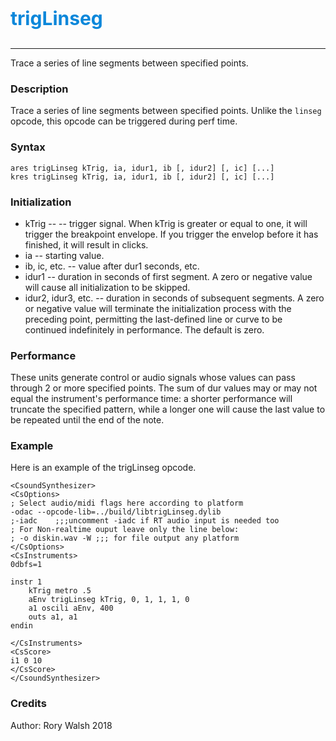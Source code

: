 <p style="font-size:30px;color:hsl(204, 90%, 45%)"><b>trigLinseg</b></p>

----
Trace a series of line segments between specified points.

### Description
Trace a series of line segments between specified points. Unlike the `linseg` opcode, this opcode can be triggered during perf time.

### Syntax
```csound
ares trigLinseg kTrig, ia, idur1, ib [, idur2] [, ic] [...]
kres trigLinseg kTrig, ia, idur1, ib [, idur2] [, ic] [...]
```

### Initialization
* kTrig -- -- trigger signal. When kTrig is greater or equal to one, it will trigger the breakpoint envelope. If you trigger the envelop before it has finished, it will result in clicks. 
* ia -- starting value.
* ib, ic, etc. -- value after dur1 seconds, etc.
* idur1 -- duration in seconds of first segment. A zero or negative value will cause all initialization to be skipped.
* idur2, idur3, etc. -- duration in seconds of subsequent segments. A zero or negative value will terminate the initialization process with the preceding point, permitting the last-defined line or curve to be continued indefinitely in performance. The default is zero.

### Performance
These units generate control or audio signals whose values can pass through 2 or more specified points. The sum of dur values may or may not equal the instrument's performance time: a shorter performance will truncate the specified pattern, while a longer one will cause the last value to be repeated until the end of the note.

### Example
Here is an example of the trigLinseg opcode.

```csound
<CsoundSynthesizer>
<CsOptions>
; Select audio/midi flags here according to platform
-odac --opcode-lib=../build/libtrigLinseg.dylib 
;-iadc    ;;;uncomment -iadc if RT audio input is needed too
; For Non-realtime ouput leave only the line below:
; -o diskin.wav -W ;;; for file output any platform
</CsOptions>
<CsInstruments>
0dbfs=1

instr 1
    kTrig metro .5
    aEnv trigLinseg kTrig, 0, 1, 1, 1, 0
    a1 oscili aEnv, 400
    outs a1, a1
endin

</CsInstruments>
<CsScore>
i1 0 10
</CsScore>
</CsoundSynthesizer>
```

### Credits
Author: Rory Walsh
2018
